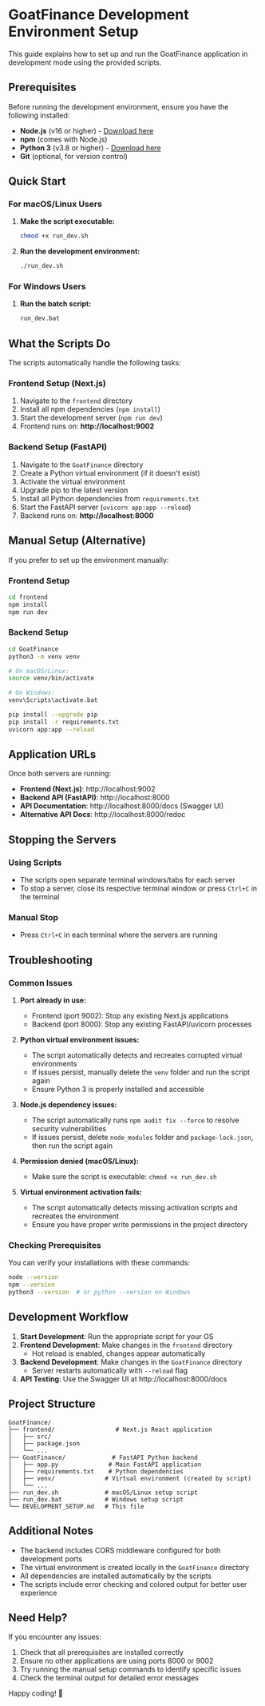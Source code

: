 # GoatFinance Development Environment Setup

This guide explains how to set up and run the GoatFinance application in development mode using the provided scripts.

## Prerequisites

Before running the development environment, ensure you have the following installed:

- **Node.js** (v16 or higher) - [Download here](https://nodejs.org/)
- **npm** (comes with Node.js)
- **Python 3** (v3.8 or higher) - [Download here](https://python.org/)
- **Git** (optional, for version control)

## Quick Start

### For macOS/Linux Users

1. **Make the script executable:**
   ```bash
   chmod +x run_dev.sh
   ```

2. **Run the development environment:**
   ```bash
   ./run_dev.sh
   ```

### For Windows Users

1. **Run the batch script:**
   ```cmd
   run_dev.bat
   ```

## What the Scripts Do

The scripts automatically handle the following tasks:

### Frontend Setup (Next.js)
1. Navigate to the `frontend` directory
2. Install all npm dependencies (`npm install`)
3. Start the development server (`npm run dev`)
4. Frontend runs on: **http://localhost:9002**

### Backend Setup (FastAPI)
1. Navigate to the `GoatFinance` directory
2. Create a Python virtual environment (if it doesn't exist)
3. Activate the virtual environment
4. Upgrade pip to the latest version
5. Install all Python dependencies from `requirements.txt`
6. Start the FastAPI server (`uvicorn app:app --reload`)
7. Backend runs on: **http://localhost:8000**

## Manual Setup (Alternative)

If you prefer to set up the environment manually:

### Frontend Setup
```bash
cd frontend
npm install
npm run dev
```

### Backend Setup
```bash
cd GoatFinance
python3 -m venv venv

# On macOS/Linux:
source venv/bin/activate

# On Windows:
venv\Scripts\activate.bat

pip install --upgrade pip
pip install -r requirements.txt
uvicorn app:app --reload
```

## Application URLs

Once both servers are running:

- **Frontend (Next.js)**: http://localhost:9002
- **Backend API (FastAPI)**: http://localhost:8000
- **API Documentation**: http://localhost:8000/docs (Swagger UI)
- **Alternative API Docs**: http://localhost:8000/redoc

## Stopping the Servers

### Using Scripts
- The scripts open separate terminal windows/tabs for each server
- To stop a server, close its respective terminal window or press `Ctrl+C` in the terminal

### Manual Stop
- Press `Ctrl+C` in each terminal where the servers are running

## Troubleshooting

### Common Issues

1. **Port already in use:**
   - Frontend (port 9002): Stop any existing Next.js applications
   - Backend (port 8000): Stop any existing FastAPI/uvicorn processes

2. **Python virtual environment issues:**
   - The script automatically detects and recreates corrupted virtual environments
   - If issues persist, manually delete the `venv` folder and run the script again
   - Ensure Python 3 is properly installed and accessible

3. **Node.js dependency issues:**
   - The script automatically runs `npm audit fix --force` to resolve security vulnerabilities
   - If issues persist, delete `node_modules` folder and `package-lock.json`, then run the script again

4. **Permission denied (macOS/Linux):**
   - Make sure the script is executable: `chmod +x run_dev.sh`

5. **Virtual environment activation fails:**
   - The script automatically detects missing activation scripts and recreates the environment
   - Ensure you have proper write permissions in the project directory

### Checking Prerequisites

You can verify your installations with these commands:

```bash
node --version
npm --version
python3 --version  # or python --version on Windows
```

## Development Workflow

1. **Start Development**: Run the appropriate script for your OS
2. **Frontend Development**: Make changes in the `frontend` directory
   - Hot reload is enabled, changes appear automatically
3. **Backend Development**: Make changes in the `GoatFinance` directory
   - Server restarts automatically with `--reload` flag
4. **API Testing**: Use the Swagger UI at http://localhost:8000/docs

## Project Structure

```
GoatFinance/
├── frontend/                 # Next.js React application
│   ├── src/
│   ├── package.json
│   └── ...
├── GoatFinance/             # FastAPI Python backend
│   ├── app.py              # Main FastAPI application
│   ├── requirements.txt    # Python dependencies
│   ├── venv/              # Virtual environment (created by script)
│   └── ...
├── run_dev.sh             # macOS/Linux setup script
├── run_dev.bat            # Windows setup script
└── DEVELOPMENT_SETUP.md   # This file
```

## Additional Notes

- The backend includes CORS middleware configured for both development ports
- The virtual environment is created locally in the `GoatFinance` directory
- All dependencies are installed automatically by the scripts
- The scripts include error checking and colored output for better user experience

## Need Help?

If you encounter any issues:

1. Check that all prerequisites are installed correctly
2. Ensure no other applications are using ports 8000 or 9002
3. Try running the manual setup commands to identify specific issues
4. Check the terminal output for detailed error messages

Happy coding! 🚀
